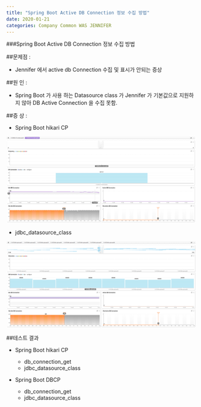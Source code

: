 ```yaml
---
title: "Spring Boot Active DB Connection 정보 수집 방법"
date: 2020-01-21 
categories: Company Common WAS JENNIFER
---
```

###Spring Boot Active DB Connection 정보 수집 방법

##문제점 : 
   - Jennifer 에서 active db Connection 수집 및 표시가 안되는 증상

##원   인 : 
   - Spring Boot 가 사용 하는 Datasource class 가 Jennifer 가 기본값으로 지원하지 않아 DB Active Connection 을 수집 못함.

##증   상 : 
   - Spring Boot hikari CP

   ![2018817143359.png](./image/2018817143359.png)

   - jdbc_datasource_class

   ![image2018-8-17_14-34-36.png](./image/image2018-8-17_14-34-36.png)

##테스트 결과
 - Spring Boot hikari CP
    - db_connection_get
    - jdbc_datasource_class
  
 - Spring Boot DBCP
    - db_connection_get
    - jdbc_datasource_class